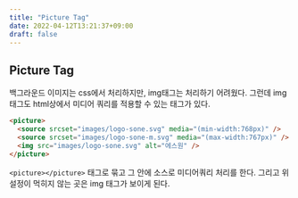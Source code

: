 ```yaml
---
title: "Picture Tag"
date: 2022-04-12T13:21:37+09:00
draft: false
---
```


## Picture Tag

백그라운드 이미지는 css에서 처리하지만, img태그는 처리하기 어려웠다. 그런데 img태그도 html상에서 미디어 쿼리를 적용할 수 있는 태그가 있다.

```html
<picture>
  <source srcset="images/logo-sone.svg" media="(min-width:768px)" />
  <source srcset="images/logo-sone-m.svg" media="(max-width:767px)" />
  <img src="images/logo-sone.svg" alt="에스원" />
</picture>
```

`<picture></picture>` 태그로 묶고 그 안에 소스로 미디어쿼리 처리를 한다. 그리고 위 설정이 먹히지 않는 곳은 img 태그가 보이게 된다.
